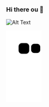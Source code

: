 ### Hi there ou 👋
![Alt Text](https://giphy.com/gifs/season-14-the-simpsons-14x2-l2Jeev6AvurRQMgEM.gif)

<!--
**GLTdotNS/GLTdotNS** is a ✨ _special_ ✨ repository because its `README.md` (this file) appears on your GitHub profile.

Here are some ideas to get you started:

- 🔭 I’m currently working on ...
- 🌱 I’m currently learning ...
- 👯 I’m looking to collaborate on ...
- 🤔 I’m looking for help with ...
- 💬 Ask me about ...
- 📫 How to reach me: ...
- 😄 Pronouns: ...
- ⚡ Fun fact: ...
-->
![Snake animation](https://github.com/GLTdotNS/GLTdotNS/blob/output/github-contribution-grid-snake.svg)
